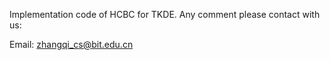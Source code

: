 Implementation code of HCBC for TKDE. Any comment please contact with us:

Email:
zhangqi_cs@bit.edu.cn
